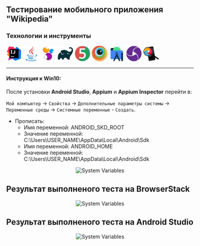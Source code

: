 ## Тестирование мобильного приложения "Wikipedia"

### Технологии и инструменты
<div align="left">
    <code><img alt='IntelliJ IDEA' height='42' title='IntelliJ IDEA' src='images/intellij-idea.svg'></code>
    <code><img alt='Java' height='42' title='Java' src='images/java.svg'></code>
    <code><img alt='Selenide' height='42' title='Selenide' src='images/selenide.svg'></code>
    <code><img alt='Gradle' height='42' title='Gradle' src='images/gradle.svg'></code>
    <code><img alt='JUnit5' height='42' title='JUnit5' src='images/junit5.svg'></code>
    <code><img alt='BrowserStack' height='42' title='BrowserStack' src='images/browserstack.svg'></code>
    <code><img alt='Android Studio' height='42' title='Android Studio' src='images/android-studio.svg'></code>
    <code><img alt='Appium' height='42' title='Appium' src='images/appium.png'></code>
    <code><img alt='Appium Inspector' height='42' title='Appium Inspector' src='images/appium-inspector.png'></code>
</div>

---
#### Инструкция к Win10:
После установки **Android Studio**, **Appium** и **Appium Inspector** перейти в:

`Мой компьютер` -> `Свойства` -> `Дополнительные параметры системы` -> `Переменные среды` -> `Системные переменные` - `Создать`.

- Прописать:
    - Имя переменной: ANDROID_SKD_ROOT
    - Значение переменной: C:\Users\USER_NAME\AppData\Local\Android\Sdk
    - Имя переменной: ANDROID_HOME
    - Значение переменной: C:\Users\USER_NAME\AppData\Local\Android\Sdk

<div align="center">
    <img alt='System Variables' height='400' title='System Variables' src='src/test/resources/img/systemVariables.jpg'>
</div>

## Результат выполненого теста на BrowserStack

<div align="center">
    <img alt='System Variables' height='560' title='System Variables' src='src/test/resources/img/browserStack-successfulTest.png'>
</div>

## Результат выполненого теста на Android Studio

<div align="center">
    <img alt='System Variables' height='553' title='System Variables' src='src/test/resources/img/androidStudio-successfulTest.png'>
</div>